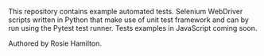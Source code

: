 This repository contains example automated tests. Selenium WebDriver scripts written in Python that make use of unit test framework and can by run using the Pytest test runner. Tests examples in JavaScript coming soon. 

Authored by Rosie Hamilton.  
